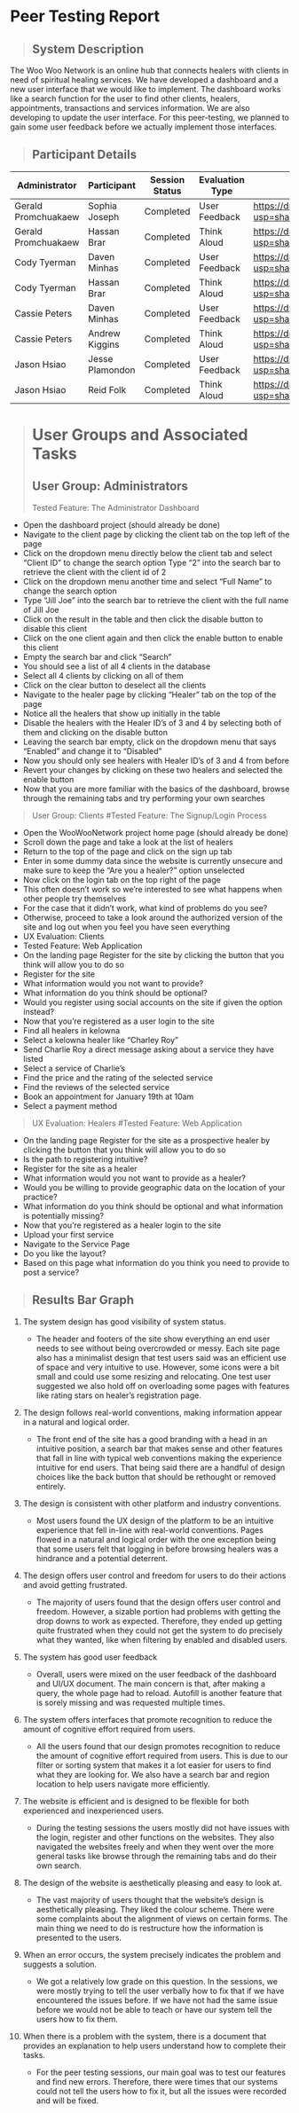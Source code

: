 # Peer Testing Report

>## System Description
The Woo Woo Network is an online hub that connects healers with clients in need of spiritual healing services. We have developed a dashboard and a new user interface that we would like to implement. The dashboard works like a search function for the user to find other clients, healers, appointments, transactions and services information. We are also developing to update the user interface. For this peer-testing, we planned to gain some user feedback before we actually implement those interfaces.


>## Participant Details
Administrator|Participant|Session Status|Evaluation Type|Link To video: <br />
--- | --- | --- | --- |--- |
Gerald Promchuakaew |Sophia Joseph |Completed |User Feedback |https://drive.google.com/file/d/1tRlJvEwuzwt_kL_uneBH5QVKIfP3iYXP/view?usp=sharing 
Gerald Promchuakaew |Hassan Brar|Completed|Think Aloud|https://drive.google.com/file/d/1Fzx65BFttbtrQzWzSTJ7cDOii6JpZW7R/view?usp=sharing 
Cody Tyerman  |Daven Minhas|Completed|User Feedback|https://drive.google.com/file/d/11yuaZyJqEyRX-3bcJGCLQ30XcbXfFBMM/view?usp=sharing
Cody Tyerman|Hassan Brar|Completed|Think Aloud|https://drive.google.com/file/d/19zHOOnvOeax6PPWmWSyWDygaCWgBmA7J/view?usp=sharing
Cassie Peters|Daven Minhas|Completed|User Feedback|https://drive.google.com/file/d/1Nm1bSddyV9HrZ7MawwewbpNawXZk7QeP/view?usp=sharing
Cassie Peters|Andrew Kiggins|Completed|Think Aloud |https://drive.google.com/file/d/10b46aMCeIDWPTppwWB8Dr1pWlUNdEEkj/view?usp=sharing
Jason Hsiao|Jesse Plamondon|Completed|User Feedback|https://drive.google.com/file/d/137SEOy5yLTZOeAM9_tbVBdXADhjlWSLG/view?usp=sharing
Jason Hsiao|Reid Folk|Completed|Think Aloud|https://drive.google.com/file/d/1FVu9cxzkI05hLxS8mJvKeQ_-zSJ5lzXn/view?usp=sharing

># User Groups and Associated Tasks 
>##  User Group: Administrators
> Tested Feature: The Administrator Dashboard
 - Open the dashboard project (should already be done)
 - Navigate to the client page by clicking the client tab on the top left of the page
- Click on the dropdown menu directly below the client tab and select “Client ID” to change the search option
Type “2” into the search bar to retrieve the client with the client id of 2
- Click on the dropdown menu another time and select “Full Name”  to change the search option
- Type “Jill Joe” into the search bar to retrieve the client with the full name of Jill Joe
- Click on the result in the table and then click the disable button to disable this client
- Click on the one client again and then click the enable button to enable this client
- Empty the search bar and click “Search”
- You should see a list of all 4 clients in the database
- Select all 4 clients by clicking on all of them
- Click on the clear button to deselect all the clients
- Navigate to the healer page by clicking “Healer” tab on the top of the page
- Notice all the healers that show up initially in the table
- Disable the healers with the Healer ID’s of 3 and 4 by selecting both of them and clicking on the disable button
- Leaving the search bar empty, click on the dropdown menu that says “Enabled” and change it to “Disabled”
- Now you should only see healers with Healer ID’s of 3 and 4 from before
- Revert your changes by clicking on these two healers and selected the enable button
- Now that you are more familiar with the basics of the dashboard, browse through the remaining tabs and try performing your own searches

>User Group: Clients
>#Tested Feature: The Signup/Login Process
- Open the WooWooNetwork project home page (should already be done)
- Scroll down the page and take a look at the list of healers
- Return to the top of the page and click on the sign up tab
- Enter in some dummy data since the website is currently unsecure and make sure to keep the “Are you a healer?” option unselected
- Now click on the login tab on the top right of the page
- This often doesn’t work so we’re interested to see what happens when other people try themselves
- For the case that it didn’t work, what kind of problems do you see?
- Otherwise, proceed to take a look around the authorized version of the site and log out when you feel you have seen everything
- UX Evaluation: Clients
- Tested Feature: Web Application
- On the landing page Register for the site by clicking the button that you think will allow you to do so
- Register for the site 
- What information would you not want to provide? 
- What information do you think should be optional? 
- Would you register using social accounts on the site if given the option instead? 
- Now that you’re registered as a user login to the site
- Find all healers in kelowna
- Select a kelowna healer like “Charley Roy”
- Send Charlie Roy a direct message asking about a service they have listed
- Select a service of Charlie’s
- Find the price and the rating of the selected service 
- Find the reviews of the selected service
- Book an appointment for January 19th at 10am
- Select a payment method

>UX Evaluation: Healers
>#Tested Feature: Web Application
- On the landing page Register for the site as a prospective healer by clicking the button that you think will allow you to do so
- Is the path to registering intuitive? 
- Register for the site as a healer
- What information would you not want to provide as a healer? 
- Would you be willing to provide geographic data on the location of your practice? 
- What information do you think should be optional and what information is potentially missing? 
- Now that you’re registered as a healer login to the site
- Upload your first service 
- Navigate to the Service Page
- Do you like the layout? 
- Based on this page what information do you think you need to provide to post a service? 


>## Results Bar Graph
1. The system design has good visibility of system status.
    - The header and footers of the site show everything an end user needs to see without being overcrowded or messy. Each site page also has a minimalist design that test users said was an efficient use of space and very intuitive to use. However, some icons were a bit small and could use some resizing and relocating. One test user suggested we also hold off on overloading some pages with features like rating stars on healer’s registration page.

2. The design follows real-world conventions, making information appear in a natural and logical order.
    - The front end of the site has a good branding with a head in an intuitive position, a search bar that makes sense and other features that fall in line with typical web conventions making the experience intuitive for end users. That being said there are a handful of design choices like the back button that should be rethought or removed entirely. 

3. The design is consistent with other platform and industry conventions.
    - Most users found the UX design of the platform to be an intuitive experience that fell in-line with real-world conventions. Pages flowed in a natural and logical order with the one exception being that some users felt that logging in before browsing healers was a hindrance and a potential deterrent. 

4. The design offers user control and freedom for users to do their actions and avoid getting frustrated.
    - The majority of users found that the design offers user control and freedom. However, a sizable portion had problems with getting the drop downs to work as expected. Therefore, they ended up getting quite frustrated when they could not get the system to do precisely what they wanted, like when filtering by enabled and disabled users.

5. The system has good user feedback
    - Overall, users were mixed on the user feedback of the dashboard and UI/UX document. The main concern is that, after making a query, the whole page had to reload. Autofill is another feature that is sorely missing and was requested multiple times.

6. The system offers interfaces that promote recognition to reduce the amount of cognitive effort required from users.
    - All the users found that our design promotes recognition to reduce the amount of cognitive effort required from users. This is due to our filter or sorting system that makes it a lot easier for users to find what they are looking for. We also have a search bar and region location to help users navigate more efficiently.

7. The website is efficient and is designed to be flexible for both experienced and inexperienced users.
    - During the testing sessions the users mostly did not have issues with the login, register and other functions on the websites. They also navigated the websites freely and when they went over the more general tasks like browse through the remaining tabs and do their own search.

8. The design of the website is aesthetically pleasing and easy to look at.
    - The vast majority of users thought that the website’s design is aesthetically pleasing. They liked the colour scheme. There were some complaints about the alignment of views on certain forms. The main thing we need to do is restructure how the information is presented to the users.

9. When an error occurs, the system precisely indicates the problem and suggests a solution.
    - We got a relatively low grade on this question. In the sessions, we were mostly trying to tell the user verbally how to fix that if we have encountered the issues before. If we have not had the same issue before we would not be able to teach or have our system tell the users how to fix them.

10. When there is a problem with the system, there is a document that provides an explanation to help users understand how to   complete their tasks.
    - For the peer testing sessions, our main goal was to test our features and find new errors. Therefore, there were times that our systems could not tell the users how to fix it, but all the issues were recorded and will be fixed.




